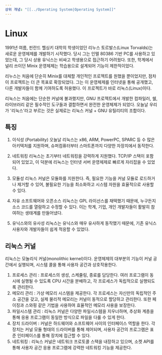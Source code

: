 ```yaml
---
상위 개념: "[[../Operating System|Operating System]]"
---
```

# Linux
1991년 여름, 핀란드 헬싱키 대학의 학생이었던 리누스 토르발스(Linux Torvalds)는 새로운 운영체제를 개발하기 시작했다. 당시 그는 인텔 80386 기반 PC를 사용하고 있었는데, 그 당시 상용 유닉스는 비싸고 학생용으로 접근하기 어려웠다. 또한, 학계에서 널리 쓰이던 Minix 운영체제는 학습용으로 설계되어 기능이 제한적이었다.

리누스는 처음에 단순히 Minix를 대체할 개인적인 프로젝트를 원했을 뿐이었지만, 점차 이 프로젝트는 더 큰 목표로 확장되었다. 그는 이 운영체제를 인터넷을 통해 공개했고, 다른 개발자들이 함께 기여하도록 허용했다. 이 프로젝트가 바로 리눅스(Linux)이다.

리눅스는 처음에는 단순한 커널에 불과했지만, GNU 프로젝트에서 개발한 컴파일러, 쉘, 라이브러리 같은 필수적인 도구들과 결합하면서 완전한 운영체제가 되었다. 오늘날 우리가 '리눅스'라고 부르는 것은 실제로는 리눅스 커널 + GNU 유틸리티의 조합이다.

## 특징
1. 이식성 (Portability)
오늘날 리눅스는 x86, ARM, PowerPC, SPARC 등 수 많은 아키텍처를 지원하며, 슈퍼컴퓨터부터 스마트폰까지 다양한 자장치에서 동작한다.

2. 네트워킹
리눅스는 초기부터 네트워킹을 강력하게 지원했다. TCP/IP 스택이 포함되어 있었고, 이 덕분에 리눅스는 인터넷 서버 운영체제로 빠르게 자리잡을 수 있었다.

3. 모듈성 
리눅스 커널은 모듈화를 지원한다. 즉, 필요한 기능을 커널 모듈로 로드하거나 제거할 수 있어, 불필요한 기능을 최소화하고 시스템 자원을 효율적으로 사용할 수 있다.

4. 자유 소프트웨어와 오픈소스
리눅스는 GPL 라이선스를 채택했기 때문에, 누구든지 소스 코드를 열람하고 수정할 수 있다. 이는 학계, 기업, 개인 개발자들이 활발히 참여하는 생태계를 만들어냈다.

5. 유닉스와의 유사성
리눅스는 유닉스와 매우 유사하게 동작했기 때문에, 기존 유닉스 사용자와 개발자들이 쉽게 적응할 수 있었다.

## 리눅스 커널
리눅스는 모놀리식 커널(monolithic kernel)이다. 운영체제의 대부분의 기능이 커널 공간에서 실행되며, 시스템 콜을 통해 사용자 공간과 상호작용한다.

1. 프로세스 관리 : 프로세스의 생성, 스케쥴링, 종료를 담당한다. 여러 프로그램이 동시에 실행될 수 있도록 CPU 시간을 분배하고, 각 프로세스가 독립적으로 실행되도록 관리한다.
2. 메모리 관리 : 가상 메모리 시스템을 제공한다. 각 프로세스는 자신만의 독립적인 주소 공간을 갖고, 실제 물리적 메모리는 커널이 동적으로 할당하고 관리한다. 또한 페이징과 스와핑 같은 기법을 사용하여 효율적인 메모리 사용을 보장한다.
3. 파일시스템 관리 : 리눅스 커널은 다양한 파일시스템을 지우너하며, 추상화 계층을 통해 응용 프로그램이 동일한 방식으로 파일을 다룰 수 있게 한다.
4. 장치 드라이버 : 커널은 하드웨어와 소프트웨어 사이의 인터페이스 역할을 한다. 각 장치는 커널 모듈 형태의 드라이버를 통해 제어되며, 사용자 공간의 프로그램은 표준 인터페이스를 통해 장치에 접근할 수 있다.
5. 네트워킹 : 리눅스 커널은 네트워크 프로토콜 스택을 내장하고 있으며, 소켓 API를 통해 사용자 공간 응용 프로그램에 강력한 네트워킹 기능을 제공한다.